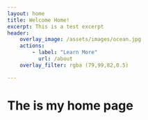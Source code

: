 ```yaml
---
layout: home 
title: Welcome Home!
excerpt: This is a test excerpt 
header:
    overlay_image: /assets/images/ocean.jpg
    actions:
        - label: "Learn More"
          url: /about 
    overlay_filter: rgba (79,99,82,0.5)

---
```


# The is my home page 